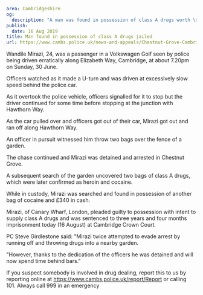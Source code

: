```yaml
area: Cambridgeshire
og:
  description: "A man was found in possession of class A drugs worth \xA32,000 after attempting to run away from police."
publish:
  date: 16 Aug 2019
title: Man found in possession of class A drugs jailed
url: https://www.cambs.police.uk/news-and-appeals/Chestnut-Grove-Cambridge-possession-of-drugs-arrest
```

Wandile Mirazi, 24, was a passenger in a Volkswagen Golf seen by police being driven erratically along Elizabeth Way, Cambridge, at about 7.20pm on Sunday, 30 June.

Officers watched as it made a U-turn and was driven at excessively slow speed behind the police car.

As it overtook the police vehicle, officers signalled for it to stop but the driver continued for some time before stopping at the junction with Hawthorn Way.

As the car pulled over and officers got out of their car, Mirazi got out and ran off along Hawthorn Way.

An officer in pursuit witnessed him throw two bags over the fence of a garden.

The chase continued and Mirazi was detained and arrested in Chestnut Grove.

A subsequent search of the garden uncovered two bags of class A drugs, which were later confirmed as heroin and cocaine.

While in custody, Mirazi was searched and found in possession of another bag of cocaine and £340 in cash.

Mirazi, of Canary Wharf, London, pleaded guilty to possession with intent to supply class A drugs and was sentenced to three years and four months imprisonment today (16 August) at Cambridge Crown Court.

PC Steve Girdlestone said: "Mirazi twice attempted to evade arrest by running off and throwing drugs into a nearby garden.

"However, thanks to the dedication of the officers he was detained and will now spend time behind bars."

If you suspect somebody is involved in drug dealing, report this to us by reporting online at https://www.cambs.police.uk/report/Report or calling 101. Always call 999 in an emergency
